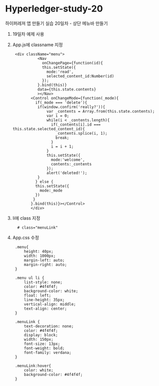 # Hyperledger-study-20

하이퍼레져 앱 만들기 실습 20일차 - 상단 메뉴바 만들기

1. 19일차 예제 사용

2. App.js에 classname 지정

        <div className="menu"> 
                  <Nav 
                    onChangePage={function(id){
                    this.setState({
                      mode:'read',
                      selected_content_id:Number(id)
                    });
                  }.bind(this)}
                  data={this.state.contents}
                  ></Nav>
               <Control onChangeMode={function(_mode){
                 if(_mode === 'delete'){
                  if(window.confirm('really?')){
                      var _contents = Array.from(this.state.contents);
                      var i = 0;
                      while(i < _contents.length){
                        if(_contents[i].id === this.state.selected_content_id){
                          _contents.splice(i, 1);
                          break;
                        }
                        i = i + 1;
                      }
                      this.setState({
                        mode:'welcome',
                        contents:_contents
                      });
                      alert('deleted!');
                  }
                 } else {
                 this.setState({
                   mode:_mode
                 })
                }
               }.bind(this)}></Control>
               </div>

3. li에 class 지정

         # class="menuLink"

4. App.css 수정

        .menu{
            height: 40px;
            width: 1000px;
            margin-left: auto;
            margin-right: auto;
        }

        .menu ul li {
            list-style: none;
            color: #4f4f4f;
            background-color: white;
            float: left;
            line-height: 35px;
            vertical-align: middle;
            text-align: center;
        }

        .menuLink {
            text-decoration: none;
            color: #4f4f4f;
            display: block;
            width: 150px;
            font-size: 13px;
            font-weight: bold;
            font-family: verdana;
        }

        .menuLink:hover{
            color: white;
            background-color: #4f4f4f;
        }
